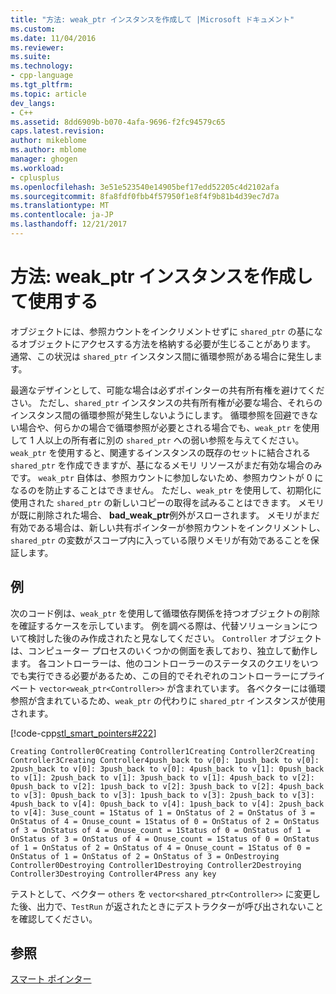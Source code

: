 ```yaml
---
title: "方法: weak_ptr インスタンスを作成して |Microsoft ドキュメント"
ms.custom: 
ms.date: 11/04/2016
ms.reviewer: 
ms.suite: 
ms.technology:
- cpp-language
ms.tgt_pltfrm: 
ms.topic: article
dev_langs:
- C++
ms.assetid: 8dd6909b-b070-4afa-9696-f2fc94579c65
caps.latest.revision: 
author: mikeblome
ms.author: mblome
manager: ghogen
ms.workload:
- cplusplus
ms.openlocfilehash: 3e51e523540e14905bef17edd52205c4d2102afa
ms.sourcegitcommit: 8fa8fdf0fbb4f57950f1e8f4f9b81b4d39ec7d7a
ms.translationtype: MT
ms.contentlocale: ja-JP
ms.lasthandoff: 12/21/2017
---
```

# <a name="how-to-create-and-use-weakptr-instances"></a>方法: weak_ptr インスタンスを作成して使用する
オブジェクトには、参照カウントをインクリメントせずに `shared_ptr` の基になるオブジェクトにアクセスする方法を格納する必要が生じることがあります。 通常、この状況は `shared_ptr` インスタンス間に循環参照がある場合に発生します。  
  
 最適なデザインとして、可能な場合は必ずポインターの共有所有権を避けてください。 ただし、`shared_ptr` インスタンスの共有所有権が必要な場合、それらのインスタンス間の循環参照が発生しないようにします。 循環参照を回避できない場合や、何らかの場合で循環参照が必要とされる場合でも、`weak_ptr` を使用して 1 人以上の所有者に別の `shared_ptr` への弱い参照を与えてください。 `weak_ptr` を使用すると、関連するインスタンスの既存のセットに結合される `shared_ptr` を作成できますが、基になるメモリ リソースがまだ有効な場合のみです。 `weak_ptr` 自体は、参照カウントに参加しないため、参照カウントが 0 になるのを防止することはできません。 ただし、`weak_ptr` を使用して、初期化に使用された `shared_ptr` の新しいコピーの取得を試みることはできます。 メモリが既に削除された場合、 **bad_weak_ptr**例外がスローされます。 メモリがまだ有効である場合は、新しい共有ポインターが参照カウントをインクリメントし、`shared_ptr` の変数がスコープ内に入っている限りメモリが有効であることを保証します。  
  
## <a name="example"></a>例  
 次のコード例は、`weak_ptr` を使用して循環依存関係を持つオブジェクトの削除を確証するケースを示しています。 例を調べる際は、代替ソリューションについて検討した後のみ作成されたと見なしてください。 `Controller` オブジェクトは、コンピューター プロセスのいくつかの側面を表しており、独立して動作します。 各コントローラーは、他のコントローラーのステータスのクエリをいつでも実行できる必要があるため、この目的でそれぞれのコントローラーにプライベート `vector<weak_ptr<Controller>>` が含まれています。 各ベクターには循環参照が含まれているため、`weak_ptr` の代わりに `shared_ptr` インスタンスが使用されます。  
  
 [!code-cpp[stl_smart_pointers#222](../cpp/codesnippet/CPP/how-to-create-and-use-weak-ptr-instances_1.cpp)]  
  
```Output  
Creating Controller0Creating Controller1Creating Controller2Creating Controller3Creating Controller4push_back to v[0]: 1push_back to v[0]: 2push_back to v[0]: 3push_back to v[0]: 4push_back to v[1]: 0push_back to v[1]: 2push_back to v[1]: 3push_back to v[1]: 4push_back to v[2]: 0push_back to v[2]: 1push_back to v[2]: 3push_back to v[2]: 4push_back to v[3]: 0push_back to v[3]: 1push_back to v[3]: 2push_back to v[3]: 4push_back to v[4]: 0push_back to v[4]: 1push_back to v[4]: 2push_back to v[4]: 3use_count = 1Status of 1 = OnStatus of 2 = OnStatus of 3 = OnStatus of 4 = Onuse_count = 1Status of 0 = OnStatus of 2 = OnStatus of 3 = OnStatus of 4 = Onuse_count = 1Status of 0 = OnStatus of 1 = OnStatus of 3 = OnStatus of 4 = Onuse_count = 1Status of 0 = OnStatus of 1 = OnStatus of 2 = OnStatus of 4 = Onuse_count = 1Status of 0 = OnStatus of 1 = OnStatus of 2 = OnStatus of 3 = OnDestroying Controller0Destroying Controller1Destroying Controller2Destroying Controller3Destroying Controller4Press any key  
```  
  
 テストとして、ベクター `others` を `vector<shared_ptr<Controller>>` に変更した後、出力で、`TestRun` が返されたときにデストラクターが呼び出されないことを確認してください。  
  
## <a name="see-also"></a>参照  
 [スマート ポインター](../cpp/smart-pointers-modern-cpp.md)